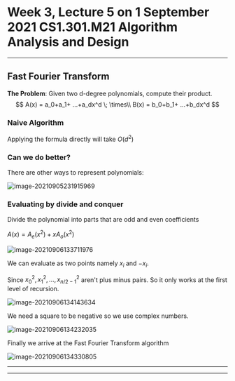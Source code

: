 # Week 3, Lecture 5 on 1 September 2021 CS1.301.M21 Algorithm Analysis and Design

***

## Fast Fourier Transform

**The Problem**: Given two d-degree polynomials, compute their product.
$$
A(x) = a_0+a_1+ ...+a_dx^d \; \times\\
B(x) = b_0+b_1+ ...+b_dx^d
$$

### Naive Algorithm

Applying the formula directly will take $O(d^2)$

### Can we do better?

There are other ways to represent polynomials:

![image-20210905231915969](C:\Users\gpaul\AppData\Roaming\Typora\typora-user-images\image-20210905231915969.png)

### Evaluating by divide and conquer

Divide the polynomial into parts that are odd and even coefficients

$A(x)= A_e(x^2)+xA_o(x^2)$

![image-20210906133711976](C:\Users\gpaul\AppData\Roaming\Typora\typora-user-images\image-20210906133711976.png)

We can evaluate as two points namely $x_i$ and $-x_i$.

Since $x_0^2, x_1^2,...,x^2_{n/2-1}$ aren't plus minus pairs. So it only works at the first level of recursion.

![image-20210906134143634](C:\Users\gpaul\AppData\Roaming\Typora\typora-user-images\image-20210906134143634.png)

We need a square to be negative so we use complex numbers.

![image-20210906134232035](C:\Users\gpaul\AppData\Roaming\Typora\typora-user-images\image-20210906134232035.png)

Finally we arrive at the Fast Fourier Transform algorithm

![image-20210906134330805](C:\Users\gpaul\AppData\Roaming\Typora\typora-user-images\image-20210906134330805.png)



***

***

